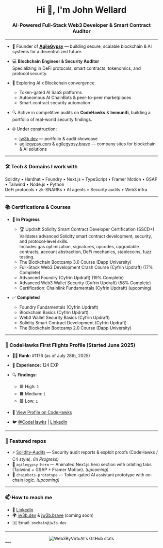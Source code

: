 <h1 align="center">Hi 👋, I'm John Wellard</h1>
<h3 align="center">AI-Powered Full-Stack Web3 Developer & Smart Contract Auditor</h3>

---

- 🚀 Founder of **[AgileGypsy](https://agilegypsy.com)** — building secure, scalable blockchain & AI systems for a decentralized future.

- 💻 **Blockchain Engineer & Security Auditor**  
  Specializing in DeFi protocols, smart contracts, tokenomics, and protocol security.

- 🧠 Exploring AI x Blockchain convergence:  
  - Token-gated AI SaaS platforms  
  - Autonomous AI ChainBots & peer-to-peer marketplaces  
  - Smart contract security automation

- 🔍 Active in competitive audits on **CodeHawks** & **Immunifi**, building a portfolio of real-world security findings.

- 🌐 Under construction:  
  - [jw3b.dev](https://jw3b.dev) — portfolio & audit showcase  
  - [agilegypsy.com](https://agilegypsy.com) & [agilegypsy.brave](https://agilegypsy.brave) — company sites for blockchain & AI solutions

---

### 🛠 Tech & Domains I work with
Solidity • Hardhat • Foundry • Next.js • TypeScript • Framer Motion • GSAP • Tailwind • Node.js • Python  
DeFi protocols • zk-SNARKs • AI agents • Security audits • Web3 infra

---

### 📚 Certifications & Courses
- 🚀 **In Progress**
  - 🏆 Updraft Solidity Smart Contract Developer Certification (SSCD+)  
    Validates advanced Solidity smart contract development, security, and protocol-level skills.  
    Includes gas optimization, signatures, opcodes, upgradable contracts, account abstraction, DeFi mechanics, stablecoins, fuzz testing.
  - The Blockchain Bootcamp 3.0 Course (Dapp University)
  - Full-Stack Web3 Development Crash Course (Cyfrin Updraft) (17% Complete)
  - Advanced Foundry (Cyfrin Updraft) (19% Complete)
  - Advanced Web3 Wallet Security (Cyfrin Updraft) (58% Complete)
  - Certification: Chainlink Fundamentals (Cyfrin Updraft) (upcoming)

- ✅ **Completed**
  - Foundry Fundamentals (Cyfrin Updraft)
  - Blockchain Basics (Cyfrin Updraft)
  - Web3 Wallet Security Basics (Cyfrin Updraft)
  - Solidity Smart Contract Development (Cyfrin Updraft)
  - The Blockchain Bootcamp 2.0 Course (Dapp University)

---

### 🦅 CodeHawks First Flights Profile (Started June 2025)

- 👨‍💻 **Rank:** #1176 (as of July 28th, 2025)  
- 🧠 **Experience:** 124 EXP  
- 🔍 **Findings:**  
  - 🟥 High: `1`  
  - 🟧 Medium: `1`  
  - 🟩 Low: `1`  

- 🔗 [View Profile on CodeHawks](https://profiles.cyfrin.io/u/agilegypsy)  
- 🐦 [@CodeHawks](https://twitter.com/CodeHawks) | [LinkedIn](https://www.linkedin.com/company/cyfrin-codehawks/)

---

### 📝 Featured repos

- ⚡ [Solidity-Audits](https://github.com/Web3ByVirtuAI/solidity-audits) — Security audit reports & exploit proofs (CodeHawks / C4 style). *(In Progress)*
- 🐙 `agilegypsy-hero` — Animated Next.js hero section with orbiting tabs (Tailwind + GSAP + Framer Motion). *(upcoming)*
- 🤖 `chainbots-prototype` — Token-gated AI assistant prototype with on-chain logic. *(upcoming)*

---

### 📫 How to reach me
- 💼 [LinkedIn](https://www.linkedin.com/in/john-wellard/)
- 🌍 [jw3b.dev](https://jw3b.dev) & [jw3b.brave](https://jw3b.brave) (coming soon)
- ✉️ Email: `onchain@jw3b.dev`

---

<div align="center">
  <img src="https://github-readme-stats.vercel.app/api?username=Web3ByVirtuAI&show_icons=true&theme=radical" alt="Web3ByVirtuAI's GitHub stats"/>
</div>
"""
